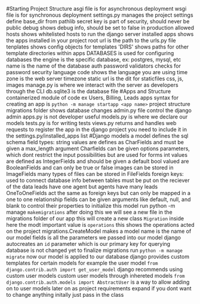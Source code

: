 #Starting Project Structure
    asgi file is for asynchronous deployment
    wsgi file is for synchronous deployment
    settings.py manages the project settings
        define base_dir from pathlib
        secret key is part of security, should never be public
        debug shows debug info, should be set to false in production
        allowed hosts shows whitelisted hosts to run the django server
        installed apps shows the apps installed in your project
        root url is the path to the urls.py file
        tenplates shows config objects for templates
            'DIRS' shows paths for other template directories within apps
        DATABASES is used for configuring databases 
        the engine is the specific database, ex: postgres, mysql, etc
        name is the name of the database
        auth password validators checks for password security
        language code shows the language you are using
        time zone is the web server timezone
        static url is the dit for staticfiles
            css, js, images
    manage.py is where we interact with the server as developers through the CLI
    db.sqlite3 is the database file
#Apps and Structure
    containerized module of code
        ex Users, Billing, Leads apps
    syntax for creating an app is `python -m manage startapp <app name>`
    project structure
        migrations folder shows database changes
        admin.py file control the django admin
        apps.py is not developer useful
        models.py is where we declare our models
        tests.py is for writing tests
        views.py returns and handles web requests
    to register the app in the django project you need to include it in the settings.py/installed_apps list
#Django models
    a model defines the sql schema
    field types:
        string values are defines as CharFields and must be given a max_length argument
            Charfields can be given options parameters, which dont restrict the input possibilities but are used for forms
        int values are defined as IntegerFields and should be given a default
        bool valued are BooleanFields and can only be true or false
        images can be stored in ImageFields
        many types of files can be stored in FileFields
        foreign keys:
            used to connect database info between tables
            must be put on the reciever of the data
                leads have one agent but agents have many leads
        OneToOneFields act the same as foreign keys but can only be mapped in a one to one relationship
    fields can be given arguments like default, null, and blank to control their properties
    to initialize this model run python -m manage `makemigrations`
        after doing this we will see a new file in the migrations folder of our app
        this will create a new class `Migration`
            inside here the modt important value is `operations`
                this shows the operations acted on the project
                migrations.CreateModel makes a model
                name is the name of our model
                fields is all the parameters we passed into our model
                django autocreates an `id` parameter which is our primary key for querying
                database is not changed yet
    to finalize migrations run `python -m manage migrate`
        now our model is applied to our database
    django provides custom templates for certain models
        for example the user model
            `from django.contrib.auth import get_user_model`
            django recommends using custom user models
        custom user models through inhereted models
            `from django.contrib.auth.models import AbstractUser`
            is a way to allow adding on to user models later on as project requirements expand
            if you dont want to change anything initally just pass in the class

